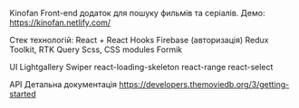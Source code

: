 Kinofan
Front-end додаток для пошуку фильмів та серіалів. Демо: https://kinofan.netlify.com/

Стек технологій:
React + React Hooks
Firebase (авторизація)
Redux Toolkit, RTK Query
Scss, CSS modules
Formik

UI
Lightgallery 
Swiper
react-loading-skeleton
react-range
react-select


API
Детальна документація https://developers.themoviedb.org/3/getting-started